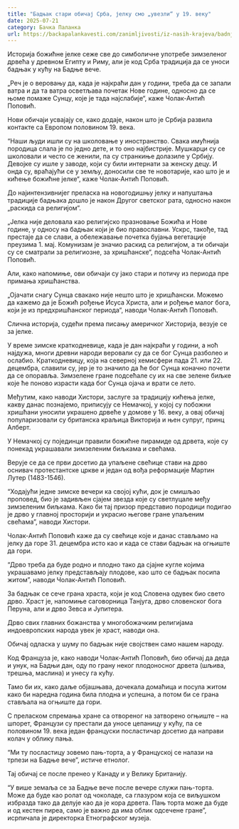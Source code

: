 ```yaml
---
title: "Бадњак стари обичај Срба, јелку смо „увезли“ у 19. веку"
date: 2025-07-21
category: Бачка Паланка
url: https://backapalankavesti.com/zanimljivosti/iz-nasih-krajeva/badnjak-stari-obicaj-srba-jelku-smo-uvezli-u-19-veku/
---
```


Историја божићне јелке сеже све до симболичне употребе зимзеленог дрвећа у древном Египту и Риму, али је код Срба традиција да се уноси бадњак у кућу на Бадње вече.

„Реч је о веровању да, када је најкраћи дан у години, треба да се запали ватра и да та ватра осветљава почетак Нове године, односно да се њоме помаже Сунцу, које је тада најслабије“, каже Чолак-Антић Поповић.

Нови обичаји усвајају се, како додаје, након што је Србија развила контакте са Европом половином 19. века.

“Наши људи ишли су на школовање у иностранство. Свака имућнија породица слала је по једно дете, и то оно најбистрије. Мушкарци су се школовали и често се женили, па су странкиње долазиле у Србију. Девојке су ишле у заводе, који су били интернати за женску децу. И онда су, враћајући се у земљу, доносили све те новотарије, као што је и кићење божићне јелке“, каже Чолак-Антић Поповић.

До најинтензивнијег преласка на новогодишњу јелку и напуштања традиције бадњака дошло је након Другог светског рата, односно након „раскида са религијом“.

„Јелка није деловала као религијско празновање Божића и Нове године, у односу на бадњак који је био православни. Ускрс, такође, тад престаје да се слави, а обележавање почетка бујања вегетације преузима 1. мај. Комунизам је значио раскид са религијом, а ти обичаји су се сматрали за религиозне, за хришћанске“, подсећа Чолак-Антић Поповић.

Али, како напомиње, ови обичаји су јако стари и потичу из периода пре примања хришћанства.

„Ојачати снагу Сунца свакако није нешто што је хришћански. Можемо да кажемо да је Божић рођење Исуса Христа, али и рођење малог бога, који је из предхришћанског периода“, наводи Чолак-Антић Поповић.

Слична историја, судећи према писању америчког Хисторија, везује се за јелке.

У време зимске краткодневице, када је дан најкраћи у години, а ноћ најдужа, многи древни народи веровали су да се бог Сунца разболео и ослабио. Краткодневицу, која на северној хемисфери пада 21. или 22. децембра, славили су, јер је то значило да ће бог Сунца коначно почети да се опоравља. Зимзелене гране подсећале су их на све зелене биљке које ће поново израсти када бог Сунца ојача и врати се лето.

Међутим, како наводи Хистори, заслуге за традицију кићења јелке, какву данас познајемо, приписују се Немачкој, у којој су побожни хришћани уносили украшено дрвеће у домове у 16. веку, а овај обичај популаризовали су британска краљица Викторија и њен супруг, принц Алберт.

У Немачкој су појединци правили божићне пирамиде од дрвета, које су понекад украшавали зимзеленим биљкама и свећама.

Верује се да се први досетио да упаљене свећице стави на дрво оснивач протестантске цркве и један од вођа реформације Мартин Лутер (1483-1546).

“Ходајући једне зимске вечери ка својој кући, док је смишљао проповед, био је задивљен сјајем звезда које су светлуцале међу зимзеленим биљкама. Како би тај призор представио породици подигао је дрво у главној просторији и украсио његове гране упаљеним свећама”, наводи Хистори.

Чолак-Антић Поповић каже да су свећице које и данас стављамо на јелку да горе 31. децембра исто као и када се стави бадњак на огњиште да гори.

“Дрво треба да буде родно и плодно тако да сјајне кугле којима украшавамо јелку представљају плодове, као што се бадњак посипа житом”, наводи Чолак-Антић Поповић.

За бадњак се сече грана храста, који је код Словена одувек био свето дрво. Храст је, напомиње саговорница Танјуга, дрво словенског бога Перуна, али и дрво Зевса и Јупитера.

Дрво свих главних божанства у многобожачким религијама индоевропских народа увек је храст, наводи она.

Обичај одласка у шуму по бадњак није својствен само нашем народу.

Код Француза је, како наводи Чолак-Антић Поповић, био обичај да деда и унук, на Бадњи дан, оду по грану неког плодоносног дрвета (шљива, трешња, маслина) и унесу га кућу.

Тамо би их, како даље објашњава, дочекала домаћица и посула житом како би наредна година била плодна и успешна, а потом би се грана стављала на огњиште да гори.

С преласком спремања хране са отвореног на затворено огњиште – на шпорет, Французи су престали да уносе цепаницу у кућу, па се половином 19. века један француски посластичар досетио да направи колач у облику пања.

“Ми ту посластицу зовемо пањ-торта, а у Француској се налази на трпези на Бадње вече”, истиче етнолог.

Тај обичај се после пренео у Канаду и у Велику Британију.

“У више земаља се за Бадње вече после вечере служи пањ-торта. Може да буде као ролат од чоколаде, са глазуром која се виљушком избразда тако да делује као да је кора дрвета. Пањ торта може да буде и од кестен пиреа, само је важно да има облик одсечене гране”, исрпичала је директорка Етнографског музеја.
